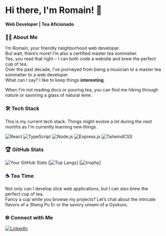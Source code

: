 # Hi there, I'm Romain! 👋
**Web Developer | Tea Aficionado**

### 🧑‍💻 About Me
I’m Romain, your friendly neighborhood web developer.  
But wait, there’s more! I’m also a certified master tea sommelier.  
Yes, you read that right – I can both code a website and brew the perfect cup of tea.  
Over the past decade, I’ve journeyed from being a musician to a master tea sommelier to a web developer.  
What can I say? I like to keep things **interesting**.  

When I'm not reading docs or pouring tea, you can find me hiking through nature or savoring a glass of natural wine.

### 🛠️ Tech Stack
This is my current tech stack. Things might evolve a lot during the next months as I'm currently learning new things.  

![React](https://img.shields.io/badge/React-20232A?style=for-the-badge&logo=react&logoColor=white)
![TypeScript](https://img.shields.io/badge/TypeScript-007ACC?style=for-the-badge&logo=typescript&logoColor=white)
![Node.js](https://img.shields.io/badge/Node.js-339933?style=for-the-badge&logo=nodedotjs&logoColor=white)
![Express.js](https://img.shields.io/badge/Express.js-000000?style=for-the-badge&logo=express&logoColor=white)
![TailwindCSS](https://img.shields.io/badge/TailwindCSS-38B2AC?style=for-the-badge&logo=tailwind-css&logoColor=white)

### 🏆 GitHub Stats
![Your GitHub Stats](https://github-readme-stats.vercel.app/api?username=Mokalbari&show_icons=true&theme=dracula)
[![Top Langs](https://github-readme-stats.vercel.app/api/top-langs/?username=Mokalbari&layout=donut&theme=dracula)]
[![trophy](https://github-profile-trophy.vercel.app/?username=Mokalbari&theme=dracula)]


### ☕ Tea Time
Not only can I develop slick web applications, but I can also brew the perfect cup of tea.  
Fancy a cup while you browse my projects? Let’s chat about the intricate flavors of a Sheng Pu Er or the savory umami of a Gyokuro.

### 🌐 Connect with Me
[![LinkedIn](https://img.shields.io/badge/LinkedIn-0077B5?style=for-the-badge&logo=linkedin&logoColor=white)](https://linkedin.com/in/romain-hoarau-alastor)

